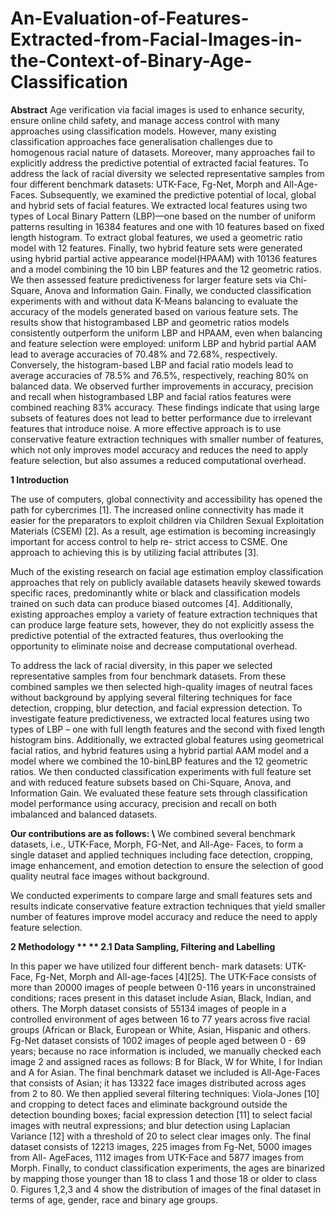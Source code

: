 # An-Evaluation-of-Features-Extracted-from-Facial-Images-in-the-Context-of-Binary-Age-Classification


**Abstract**
Age verification via facial images is used to enhance security, ensure online child safety, and
manage access control with many approaches using classification models. However, many existing
classification approaches face generalisation challenges due to homogenous racial nature of datasets.
Moreover, many approaches fail to explicitly address the predictive potential of extracted facial
features. To address the lack of racial diversity we selected representative samples from four different
benchmark datasets: UTK-Face, Fg-Net, Morph and All-Age-Faces. Subsequently, we examined the
predictive potential of local, global and hybrid sets of facial features. We extracted local features
using two types of Local Binary Pattern (LBP)—one based on the number of uniform patterns
resulting in 16384 features and one with 10 features based on fixed length histogram. To extract
global features, we used a geometric ratio model with 12 features. Finally, two hybrid feature
sets were generated using hybrid partial active appearance model(HPAAM) with 10136 features
and a model combining the 10 bin LBP features and the 12 geometric ratios. We then assessed
feature predictiveness for larger feature sets via Chi-Square, Anova and Information Gain. Finally,
we conducted classification experiments with and without data K-Means balancing to evaluate the
accuracy of the models generated based on various feature sets. The results show that histogrambased LBP and geometric ratios models consistently outperform the uniform LBP and HPAAM,
even when balancing and feature selection were employed: uniform LBP and hybrid partial AAM
lead to average accuracies of 70.48% and 72.68%, respectively. Conversely, the histogram-based LBP
and facial ratio models lead to average accuracies of 78.5% and 76.5%, respectively, reaching 80% on
balanced data. We observed further improvements in accuracy, precision and recall when histogrambased LBP and facial ratios features were combined reaching 83% accuracy. These findings indicate
that using large subsets of features does not lead to better performance due to irrelevant features
that introduce noise. A more effective approach is to use conservative feature extraction techniques
with smaller number of features, which not only improves model accuracy and reduces the need to
apply feature selection, but also assumes a reduced computational overhead.


**1 Introduction**

The use of computers, global connectivity and accessibility has opened the path for cybercrimes [1]. The increased online connectivity has made it easier for the preparators to exploit children via Children Sexual Exploitation Materials (CSEM) [2]. As a result, age estimation is becoming increasingly important for access control to help re- strict access to CSME. One approach to achieving this is by utilizing facial attributes [3]. 

Much of the existing research on facial age estimation employ classification approaches that rely on publicly available datasets heavily skewed towards specific races, predominantly white or black and classification models trained on such data can produce biased outcomes [4]. Additionally, existing approaches employ a variety of feature extraction techniques that can produce large feature sets, however, they do not explicitly assess the predictive potential of the extracted features, thus overlooking the opportunity to eliminate noise and decrease computational overhead. 

To address the lack of racial diversity, in this paper we selected representative samples from four benchmark datasets. From these combined samples we then selected high-quality images of neutral faces without background by applying several filtering techniques for face detection, cropping, blur detection, and facial expression detection. To investigate feature predictiveness, we extracted local features using two types of LBP – one with full length features and the second with fixed length histogram bins. Additionally, we extracted global features using geometrical facial ratios, and hybrid features using a hybrid partial AAM model and a model where we combined the 10-binLBP features   and the 12 geometric ratios. We then conducted classification experiments with full feature set and with reduced feature subsets based on Chi-Square, Anova, and Information Gain. We evaluated these feature sets through classification model performance using accuracy, precision and recall on both imbalanced and balanced datasets.


**Our contributions are as follows: \\**
We combined several benchmark datasets, i.e., UTK-Face, Morph, FG-Net, and All-Age- Faces, to form a single dataset and applied techniques including face detection, cropping, image enhancement, and emotion detection to ensure the selection of good quality neutral face images without background. 

 We conducted experiments to compare large and small features sets and results indicate conservative feature extraction techniques that yield smaller number of features improve model accuracy and reduce the need to apply feature selection.    

****2 Methodology
**
**
**2.1 Data Sampling, Filtering
and Labelling******


In this paper we have utilized four different bench- mark datasets: UTK-Face, Fg-Net,
Morph and All-age-faces [4][25]. The UTK-Face
consists of more than 20000 images of people between 0-116 years in unconstrained conditions;
races present in this dataset include Asian, Black,
Indian, and others. The Morph dataset consists
of 55134 images of people in a controlled environment of ages between 16 to 77 years across
five racial groups (African or Black, European
or White, Asian, Hispanic and others. Fg-Net
dataset consists of 1002 images of people aged
between 0 - 69 years; because no race information is included, we manually checked each image
2
and assigned races as follows: B for Black, W for
White, I for Indian and A for Asian. The final
benchmark dataset we included is All-Age-Faces
that consists of Asian; it has 13322 face images
distributed across ages from 2 to 80.
We then applied several filtering techniques:
Viola-Jones [10] and cropping to detect faces
and eliminate background outside the detection
bounding boxes; facial expression detection [11]
to select facial images with neutral expressions;
and blur detection using Laplacian Variance [12]
with a threshold of 20 to select clear images only.
The final dataset consists of 12213 images, 225
images from Fg-Net, 5000 images from All- AgeFaces, 1112 images from UTK-Face and 5877 images from Morph. Finally, to conduct classification experiments, the ages are binarized by mapping those younger than 18 to class 1 and those
18 or older to class 0. Figures 1,2,3 and 4 show
the distribution of images of the final dataset in
terms of age, gender, race and binary age groups.
